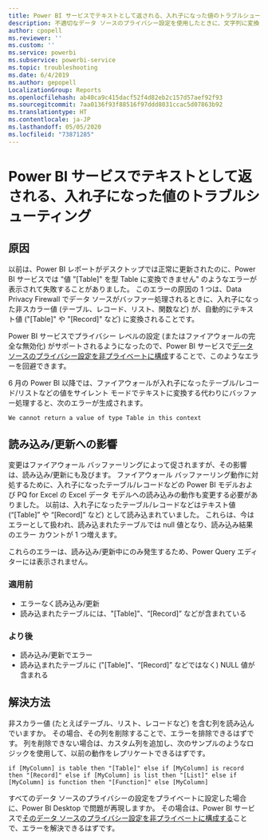 ```yaml
---
title: Power BI サービスでテキストとして返される、入れ子になった値のトラブルシューティング
description: 不適切なデータ ソースのプライバシー設定を使用したときに、文字列に変換される入れ子になった値を修正する方法について説明します
author: cpopell
ms.reviewer: ''
ms.custom: ''
ms.service: powerbi
ms.subservice: powerbi-service
ms.topic: troubleshooting
ms.date: 6/4/2019
ms.author: gepopell
LocalizationGroup: Reports
ms.openlocfilehash: ab40ca9c415dacf52f4d82eb2c157d57aef92f93
ms.sourcegitcommit: 7aa0136f93f88516f97ddd8031ccac5d07863b92
ms.translationtype: HT
ms.contentlocale: ja-JP
ms.lasthandoff: 05/05/2020
ms.locfileid: "73871285"
---
```

# <a name="troubleshooting-nested-values-returned-as-text-in-power-bi-service"></a>Power BI サービスでテキストとして返される、入れ子になった値のトラブルシューティング

## <a name="cause"></a>原因

以前は、Power BI レポートがデスクトップでは正常に更新されたのに、Power BI サービスでは "値 "[Table]" を型 Table に変換できません" のようなエラーが表示されて失敗することがありました。 このエラーの原因の 1 つは、Data Privacy Firewall でデータ ソースがバッファー処理されるときに、入れ子になった非スカラー値 (テーブル、レコード、リスト、関数など) が、自動的にテキスト値 ("[Table]" や "[Record]" など) に変換されることです。

Power BI サービスでプライバシー レベルの設定 (またはファイアウォールの完全な無効化) がサポートされるようになったので、Power BI サービスで[データ ソースのプライバシー設定を非プライベートに構成](https://powerbi.microsoft.com/blog/privacy-levels-for-cloud-data-sources/)することで、このようなエラーを回避できます。

6 月の Power BI 以降では、ファイアウォールが入れ子になったテーブル/レコード/リストなどの値をサイレント モードでテキストに変換する代わりにバッファー処理すると、次のエラーが生成されます。 

`We cannot return a value of type Table in this context`

## <a name="effect-on-loadrefresh"></a>読み込み/更新への影響

変更はファイアウォール バッファーリングによって促されますが、その影響は、読み込み/更新にも及びます。 ファイアウォール バッファーリング動作に対処するために、入れ子になったテーブル/レコードなどの Power BI モデルおよび PQ for Excel の Excel データ モデルへの読み込みの動作も変更する必要がありました。 以前は、入れ子になったテーブル/レコードなどはテキスト値 (“[Table]” や “[Record]” など) として読み込まれていました。 これらは、今はエラーとして扱われ、読み込まれたテーブルでは null 値となり、読み込み結果のエラー カウントが 1 つ増えます。

これらのエラーは、読み込み/更新中にのみ発生するため、Power Query エディターには表示されません。

### <a name="before"></a>適用前

- エラーなく読み込み/更新
- 読み込まれたテーブルには、"[Table]"、“[Record]” などが含まれている
 

### <a name="after"></a>より後

- 読み込み/更新でエラー
- 読み込まれたテーブルに ("[Table]"、“[Record]” などではなく) NULL 値が含まれる
 

## <a name="resolution"></a>解決方法

非スカラー値 (たとえばテーブル、リスト、レコードなど) を含む列を読み込んでいますか。
その場合、その列を削除することで、エラーを排除できるはずです。
列を削除できない場合は、カスタム列を追加し、次のサンプルのようなロジックを使用して、以前の動作をレプリケートできるはずです。

`if [MyColumn] is table then "[Table]" else if [MyColumn] is record then "[Record]" else if [MyColumn] is list then "[List]" else if [MyColumn] is function then "[Function]" else [MyColumn]`

すべてのデータ ソースのプライバシーの設定をプライベートに設定した場合に、Power BI Desktop で問題が再現しますか。
その場合は、Power BI サービスで[そのデータ ソースのプライバシー設定を非プライベートに構成する](https://powerbi.microsoft.com/blog/privacy-levels-for-cloud-data-sources/)ことで、エラーを解決できるはずです。
